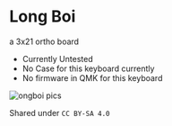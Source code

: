 # Long Boi
a 3x21 ortho board

- Currently Untested
- No Case for this keyboard currently
- No firmware in QMK for this keyboard

![ongboi pics](https://i.imgur.com/J0QTNH1.png)

Shared under `CC BY-SA 4.0`
